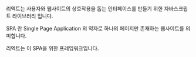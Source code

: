 
리엑트는 사용자와 웹사이트의 상호작용을 돕는 인터페이스를 만들기 위한 자바스크립트 라이브러리 입니다.


SPA 란 Single Page Application 의 약자로 하나의 페이지만 존재하는 웹사이트를 의미합니다.

리엑트는  이 SPA을 위한 프레임워크입니다.


